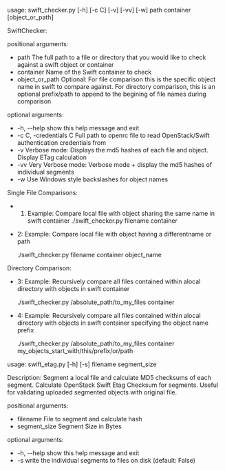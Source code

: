 usage: swift_checker.py [-h] [-c C] [-v] [-vv] [-w]
                        path container [object_or_path]

SwiftChecker:

positional arguments:
*   path                  The full path to a file or directory that you would
                        like to check against a swift object or container
*   container             Name of the Swift container to check
*   object_or_path        Optional: For file comparison this is the specific
                        object name in swift to compare against. For directory
                        comparison, this is an optional prefix/path to append
                        to the begining of file names during comparison

optional arguments:
*   -h, --help            show this help message and exit
*   -c C, -credentials C  Full path to openrc file to read OpenStack/Swift
                        authentication credentials from
*   -v                    Verbose mode: Displays the md5 hashes of each file and
                        object. Display ETag calculation
*   -vv                   Very Verbose mode: Verbose mode + display the md5
                        hashes of individual segments
*   -w                    Use Windows style backslashes for object names

Single File Comparisons:

*   1. Example: Compare local file with object sharing the same name in swift container
       ./swift_checker.py filename container

*    2: Example: Compare local file with object having a differentname or path

       ./swift_checker.py filename container object_name

Directory Comparison:

*    3: Example: Recursively compare all files contained within alocal directory with
       objects in swift container

       ./swift_checker.py /absolute_path/to_my_files container

*    4: Example: Recursively compare all files contained within alocal directory with objects
                in swift container specifying the object name prefix

       ./swift_checker.py /absolute_path/to_my_files container my_objects_start_with/this/prefix/or/path


usage: swift_etag.py [-h] [-s] filename segment_size

Description: Segment a local file and calculate MD5 checksums of each segment.
             Calculate OpenStack Swift Etag Checksum for segments.
             Useful for validating uploaded segmented objects with original file.

positional arguments:
*  filename      File to segment and calculate hash
*  segment_size  Segment Size in Bytes

optional arguments:
*  -h, --help    show this help message and exit
*  -s            write the individual segments to files on disk (default:
False)
